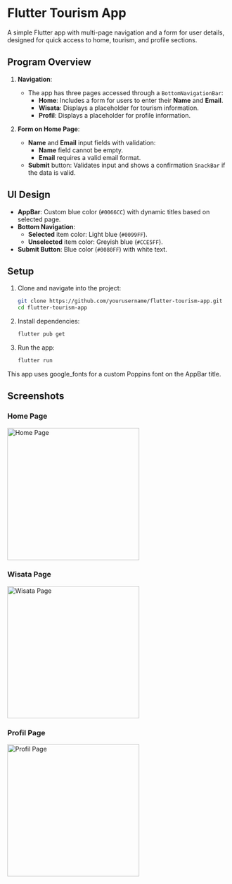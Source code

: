 # Flutter Tourism App

A simple Flutter app with multi-page navigation and a form for user details, designed for quick access to home, tourism, and profile sections.

## Program Overview

1. **Navigation**:
   - The app has three pages accessed through a `BottomNavigationBar`:
     - **Home**: Includes a form for users to enter their **Name** and **Email**.
     - **Wisata**: Displays a placeholder for tourism information.
     - **Profil**: Displays a placeholder for profile information.

2. **Form on Home Page**:
   - **Name** and **Email** input fields with validation:
     - **Name** field cannot be empty.
     - **Email** requires a valid email format.
   - **Submit** button: Validates input and shows a confirmation `SnackBar` if the data is valid.

## UI Design

- **AppBar**: Custom blue color (`#0066CC`) with dynamic titles based on selected page.
- **Bottom Navigation**:
   - **Selected** item color: Light blue (`#0099FF`).
   - **Unselected** item color: Greyish blue (`#CCE5FF`).
- **Submit Button**: Blue color (`#0080FF`) with white text.

## Setup

1. Clone and navigate into the project:
   ```bash
   git clone https://github.com/yourusername/flutter-tourism-app.git
   cd flutter-tourism-app
2. Install dependencies:
    ```bash
    flutter pub get
3. Run the app:
    ```bash
    flutter run

This app uses google_fonts for a custom Poppins font on the AppBar title.

## Screenshots

### Home Page
<img src="Screenshot 2024-10-29 010404.png" alt="Home Page" width="300"/>

### Wisata Page
<img src="Screenshot 2024-10-29 010521.png" alt="Wisata Page" width="300"/>

### Profil Page
<img src="Screenshot 2024-10-29 010535.png" alt="Profil Page" width="300"/>

